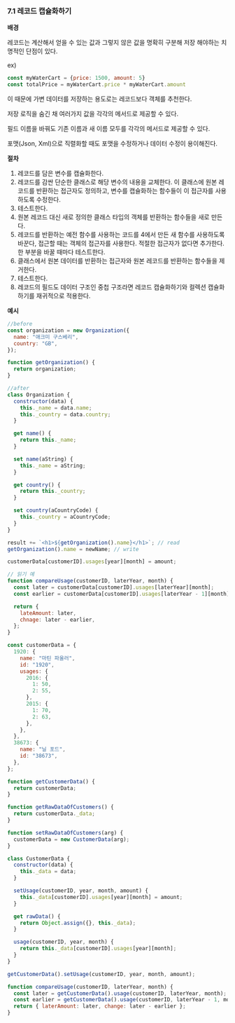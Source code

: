 ### 7.1 레코드 캡슐화하기

**배경**

레코드는 계산해서 얻을 수 있는 값과 그렇지 않은 값을 명확히 구분해 저장 해야하는 치명적인 단점이 있다.

ex)

```jsx
const myWaterCart = {price: 1500, amount: 5}
const totalPrice = myWaterCart.price * myWaterCart.amount
```

이 때문에 가변 데이터를 저장하는 용도로는 레코드보다 객체를 추천한다.

저장 로직을 숨긴 채 여러가지 값을 각각의 메서드로 제공할 수 있다.

필드 이름을 바꿔도 기존 이름과 새 이름 모두를 각각의 메서드로 제공할 수 있다.

포맷(Json, Xml)으로 직렬화할 때도 포맷을 수정하거나 데이터 수정이 용이해진다.

**절차**

1. 레코드를 담은 변수를 캡슐화한다.
2. 레코드를 감싼 단순한 클래스로 해당 변수의 내용을 교체한다. 이 클래스에 원본 레코드를 반환하는 접근자도 정의하고, 변수를 캡슐화하는 함수들이 이 접근자를 사용하도록 수정한다.
3. 테스트한다.
4. 원본 레코드 대신 새로 정의한 클래스 타입의 객체를 반환하는 함수들을 새로 만든다.
5. 레코드를 반환하는 예전 함수를 사용하는 코드를 4에서 만든 새 함수를 사용하도록 바꾼다, 접근할 때는 객체의 접근자를 사용한다. 적절한 접근자가 없다면 추가한다. 한 부분을 바꿀 때마다 테스트한다.
6. 클래스에서 원본 데이터를 반환하는 접근자와 원본 레코드를 반환하는 함수들을 제거한다.
7. 테스트한다.
8. 레코드의 필드도 데이터 구조인 중첩 구조라면 레코드 캡슐화하기와 컬렉션 캡슐화하기를 재귀적으로 적용한다.

**예시**

```jsx
//before
const organization = new Organization({
  name: "애크미 구스베리",
  country: "GB",
});

function getOrganization() {
  return organization;
}

//after
class Organization {
  constructor(data) {
    this._name = data.name;
    this._country = data.country;
  }

  get name() {
    return this._name;
  }

  set name(aString) {
    this._name = aString;
  }

  get country() {
    return this._country;
  }

  set country(aCountryCode) {
    this._country = aCountryCode;
  }
}

result += `<h1>${getOrganization().name}</h1>`; // read
getOrganization().name = newName; // write
```

```jsx
customerData[customerID].usages[year][month] = amount;

// 읽기 예
function compareUsage(customerID, laterYear, month) {
  const later = customerData[customerID].usages[laterYear][month];
  const earlier = customerData[customerID].usages[laterYear - 1][month];

  return {
    lateAmount: later,
    chnage: later - earlier,
  };
}
```

```jsx
const customerData = {
  1920: {
    name: "마틴 파울러",
    id: "1920",
    usages: {
      2016: {
        1: 50,
        2: 55,
      },
      2015: {
        1: 70,
        2: 63,
      },
    },
  },
  38673: {
    name: "닐 포드",
    id: "38673",
  },
};

function getCustomerData() {
  return customerData;
}

function getRawDataOfCustomers() {
  return customerData._data;
}

function setRawDataOfCustomers(arg) {
  customerData = new CustomerData(arg);
}

class CustomerData {
  constructor(data) {
    this._data = data;
  }

  setUsage(customerID, year, month, amount) {
    this._data[customerID].usages[year][month] = amount;
  }

  get rawData() {
    return Object.assign({}, this._data);
  }

  usage(customerID, year, month) {
    return this._data[customerID].usages[year][month];
  }
}

getCustomerData().setUsage(customerID, year, month, amount);

function compareUsage(customerID, laterYear, month) {
  const later = getCustomerData().usage(customerID, laterYear, month);
  const earlier = getCustomerData().usage(customerID, laterYear - 1, month);
  return { laterAmount: later, change: later - earlier };
}
```